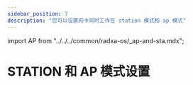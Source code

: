 ```yaml
---
sidebar_position: 7
description: "您可以设置网卡同时工作在 station 模式和 ap 模式"
---
```


import AP from "../../../common/radxa-os/\_ap-and-sta.mdx";

# STATION 和 AP 模式设置

<AP />
